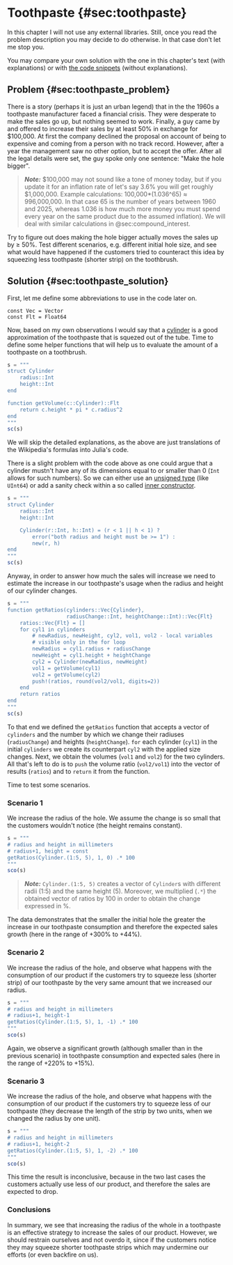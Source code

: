 # Toothpaste {#sec:toothpaste}

In this chapter I will not use any external libraries. Still, once you read the
problem description you may decide to do otherwise. In that case don't let me
stop you.

You may compare your own solution with the one in this chapter's text (with
explanations) or with [the code
snippets](https://github.com/b-lukaszuk/BS_wJ_eng/tree/main/code_snippets/toothpaste)
(without explanations).

## Problem {#sec:toothpaste_problem}

There is a story (perhaps it is just an urban legend) that in the the 1960s a
toothpaste manufacturer faced a financial crisis. They were desperate to make
the sales go up, but nothing seemed to work. Finally, a guy came by and offered
to increase their sales by at least 50% in exchange for $100,000. At first the
company declined the proposal on account of being to expensive and coming from a
person with no track record. However, after a year the management saw no other
option, but to accept the offer. After all the legal details were set, the guy
spoke only one sentence: "Make the hole bigger".

> **_Note:_** $100,000 may not sound like a tone of money today, but if you
> update it for an inflation rate of let's say 3.6% you will get roughly
> $1,000,000. Example calculations: 100,000*(1.036^65) $\approx$ 996,000,000. In
> that case 65 is the number of years between 1960 and 2025, whereas 1.036 is
> how much more money you must spend every year on the same product due to the
> assumed inflation). We will deal with similar calculations in
> @sec:compound_interest.

Try to figure out does making the hole bigger actually moves the sales up by
$\geq$ 50%. Test different scenarios, e.g. different initial hole size, and
see what would have happened if the customers tried to counteract this idea by
squeezing less toothpaste (shorter strip) on the toothbrush.

## Solution {#sec:toothpaste_solution}

First, let me define some abbreviations to use in the code later on.

```
const Vec = Vector
const Flt = Float64
```

Now, based on my own observations I would say that a
[cylinder](https://en.wikipedia.org/wiki/Cylinder) is a good approximation of
the toothpaste that is squezed out of the tube. Time to define some helper
functions that will help us to evaluate the amount of a toothpaste on a
toothbrush.

```jl
s = """
struct Cylinder
    radius::Int
    height::Int
end

function getVolume(c::Cylinder)::Flt
    return c.height * pi * c.radius^2
end
"""
sc(s)
```

We will skip the detailed explanations, as the above are just translations of
the Wikipedia's formulas into Julia's code.

There is a slight problem with the code above as one could argue that a cylinder
mustn't have any of its dimensions equal to or smaller than 0 (`Int` allows for
such numbers). So we can either use an [unsigned
type](https://docs.julialang.org/en/v1/manual/integers-and-floating-point-numbers/)
(like `UInt64`) or add a sanity check within a so called [inner
constructor](https://docs.julialang.org/en/v1/manual/constructors/#man-inner-constructor-methods).

```jl
s = """
struct Cylinder
    radius::Int
    height::Int

    Cylinder(r::Int, h::Int) = (r < 1 || h < 1) ?
        error("both radius and height must be >= 1") :
        new(r, h)
end
"""
sc(s)
```

Anyway, in order to answer how much the sales will increase we need to estimate the
increase in our toothpaste's usage when the radius and height of our cylinder
changes.

```jl
s = """
function getRatios(cylinders::Vec{Cylinder},
                   radiusChange::Int, heightChange::Int)::Vec{Flt}
    ratios::Vec{Flt} = []
    for cyl1 in cylinders
        # newRadius, newHeight, cyl2, vol1, vol2 - local variables
		# visible only in the for loop
        newRadius = cyl1.radius + radiusChange
        newHeight = cyl1.height + heightChange
        cyl2 = Cylinder(newRadius, newHeight)
        vol1 = getVolume(cyl1)
        vol2 = getVolume(cyl2)
        push!(ratios, round(vol2/vol1, digits=2))
    end
    return ratios
end
"""
sc(s)
```

To that end we defined the `getRatios` function that accepts a vector of
`cylinders` and the number by which we change their radiuses (`radiusChange`)
and heights (`heightChange`). `for` each cylinder (`cyl1`) in the initial
`cylinders` we create its counterpart `cyl2` with the applied size changes.
Next, we obtain the volumes (`vol1` and `vol2`) for the two cylinders. All
that's left to do is to `push` the volume ratio (`vol2/vol1`) into the vector of
results (`ratios`) and to `return` it from the function.

Time to test some scenarios.

### Scenario 1

We increase the radius of the hole. We assume the change is so small that the
customers wouldn't notice (the height remains constant).

```jl
s = """
# radius and height in millimeters
# radius+1, height = const
getRatios(Cylinder.(1:5, 5), 1, 0) .* 100
"""
sco(s)
```

> **_Note:_** `Cylinder.(1:5, 5)` creates a vector of `Cylinder`s with different
> radii (1:5) and the same height (5). Moreover, we multiplied (`.*`) the
> obtained vector of ratios by 100 in order to obtain the change expressed in %.

The data demonstrates that the smaller the initial hole the greater the increase
in our toothpaste consumption and therefore the expected sales growth (here in
the range of +300% to +44%).

### Scenario 2

We increase the radius of the hole, and observe what happens with the
consumption of our product if the customers try to squeeze less (shorter strip)
of our toothpaste by the very same amount that we increased our radius.

```jl
s = """
# radius and height in millimeters
# radius+1, height-1
getRatios(Cylinder.(1:5, 5), 1, -1) .* 100
"""
sco(s)
```

Again, we observe a significant growth (although smaller than in the previous
scenario) in toothpaste consumption and expected sales (here in the range of
+220% to +15%).

### Scenario 3

We increase the radius of the hole, and observe what happens with the
consumption of our product if the customers try to squeeze less of our
toothpaste (they decrease the length of the strip by two units, when we changed
the radius by one unit).

```jl
s = """
# radius and height in millimeters
# radius+1, height-2
getRatios(Cylinder.(1:5, 5), 1, -2) .* 100
"""
sco(s)
```

This time the result is inconclusive, because in the two last cases the
customers actually use less of our product, and therefore the sales are expected
to drop.

### Conclusions

In summary, we see that increasing the radius of the whole in a toothpaste is
an effective strategy to increase the sales of our product. However, we should
restrain ourselves and not overdo it, since if the customers notice they may
squeeze shorter toothpaste strips which may undermine our efforts (or even
backfire on us).
